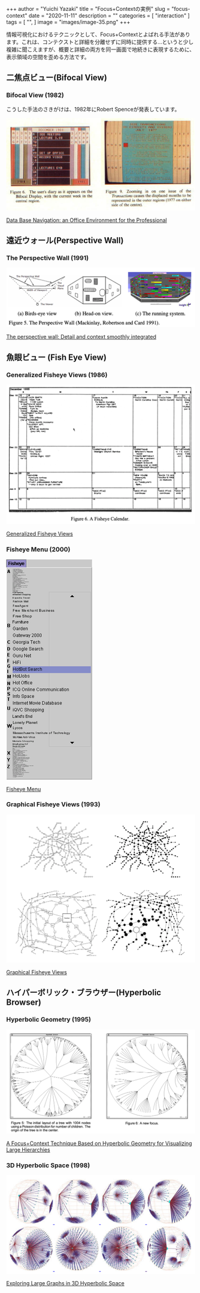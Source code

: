 +++
author = "Yuichi Yazaki"
title = "Focus+Contextの実例"
slug = "focus-context"
date = "2020-11-11"
description = ""
categories = [
    "interaction"
]
tags = [
    "",
]
image = "images/image-35.png"
+++

情報可視化におけるテクニックとして、Focus+Contextとよばれる手法があります。これは、コンテクストと詳細を分離せずに同時に提供する…というと少し複雑に聞こえますが、概要と詳細の両方を同一画面で地続きに表現するために、表示領域の空間を歪める方法です。

<!--more-->

## 二焦点ビュー(Bifocal View)

### Bifocal View (1982)
こうした手法のさきがけは、1982年にRobert Spenceが発表しています。

![](images/image-29.png)

[Data Base Navigation: an Office Environment for the Professional](https://www.researchgate.net/publication/247494429_Data_Base_Navigation_an_Office_Environment_for_the_Professional)



## 遠近ウォール(Perspective Wall)
### The Perspective Wall (1991)

![](images/image-30.png)

[The perspective wall: Detail and context smoothly integrated](https://www.researchgate.net/publication/247494429_Data_Base_Navigation_an_Office_Environment_for_the_Professional)



## 魚眼ビュー (Fish­ Eye View)

### Generalized Fisheye Views (1986)

![](images/image-31.png)

[Generalized Fisheye Views](https://citeseerx.ist.psu.edu/viewdoc/download?doi=10.1.1.124.1233&rep=rep1&type=pdf)

### Fisheye Menu (2000)

![](images/image-32.png)


[Fisheye Menu](https://www.cs.umd.edu/hcil/fisheyemenu/)



### Graphical Fisheye Views (1993)

![](images/image-33.png)

[Graphical Fisheye Views](https://dl.acm.org/doi/10.1145/198366.198384)



## ハイパーボリック・ブラウザー(Hyperbolic Browser)

### Hyperbolic Geometry (1995)

![](images/image-34.png)

[A Focus+Context Technique Based on Hyperbolic Geometry for Visualizing Large Hierarchies](http://www.ramanarao.com/papers/startree-chi95.pdf)


### 3D Hyperbolic Space (1998)

![](images/image-35.png)

[Exploring Large Graphs in 3D Hyperbolic Space](https://graphics.stanford.edu/papers/h3cga/html/)